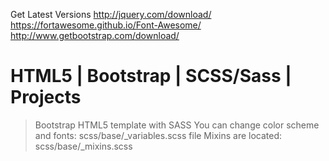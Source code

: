 Get Latest Versions
http://jquery.com/download/
https://fortawesome.github.io/Font-Awesome/
http://www.getbootstrap.com/download/


HTML5 | Bootstrap | SCSS/Sass | Projects
================
> Bootstrap HTML5 template with SASS
> You can change color scheme and fonts:            scss/base/_variables.scss file
> Mixins are located:                               scss/base/_mixins.scss
